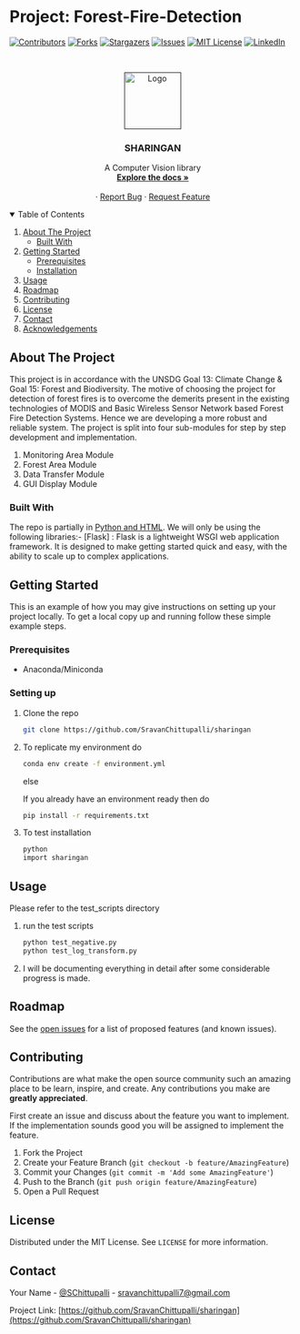 # Project: Forest-Fire-Detection

<!--
*** Thanks for checking out the Best-README-Template. If you have a suggestion
*** that would make this better, please fork the repo and create a pull request
*** or simply open an issue with the tag "enhancement".
*** Thanks again! Now go create something AMAZING! :D
-->



<!-- PROJECT SHIELDS -->
<!--
*** I'm using markdown "reference style" links for readability.
*** Reference links are enclosed in brackets [ ] instead of parentheses ( ).
*** See the bottom of this document for the declaration of the reference variables
*** for contributors-url, forks-url, etc. This is an optional, concise syntax you may use.
*** https://www.markdownguide.org/basic-syntax/#reference-style-links
-->
[![Contributors][contributors-shield]][contributors-url]
[![Forks][forks-shield]][forks-url]
[![Stargazers][stars-shield]][stars-url]
[![Issues][issues-shield]][issues-url]
[![MIT License][license-shield]][license-url]
[![LinkedIn][linkedin-shield]][linkedin-url]
<!-- [![forthebadge made-with-python](http://ForTheBadge.com/images/badges/made-with-python.svg)](https://www.python.org/) -->



<!-- PROJECT LOGO -->
<br />
<p align="center">
  <a href="">
    <img src="assets\readme\sharingan.jpg" alt="Logo" width="100" height="100">
  </a>

  <h3 align="center">SHARINGAN</h3>

  <p align="center">
    A Computer Vision library
    <br />
    <a href="https://github.com/SravanChittupalli/sharingan"><strong>Explore the docs »</strong></a>
    <br />
    <br />
    <!-- <a href="https://github.com/othneildrew/Best-README-Template">View Demo</a> -->
    ·
    <a href="https://github.com/SravanChittupalli/sharingan/issues">Report Bug</a>
    ·
    <a href="https://github.com/SravanChittupalli/sharingan/issues">Request Feature</a>
  </p>
</p>



<!-- TABLE OF CONTENTS -->
<details open="open">
  <summary>Table of Contents</summary>
  <ol>
    <li>
      <a href="#about-the-project">About The Project</a>
      <ul>
        <li><a href="#built-with">Built With</a></li>
      </ul>
    </li>
    <li>
      <a href="#getting-started">Getting Started</a>
      <ul>
        <li><a href="#prerequisites">Prerequisites</a></li>
        <li><a href="#installation">Installation</a></li>
      </ul>
    </li>
    <li><a href="#usage">Usage</a></li>
    <li><a href="#roadmap">Roadmap</a></li>
    <li><a href="#contributing">Contributing</a></li>
    <li><a href="#license">License</a></li>
    <li><a href="#contact">Contact</a></li>
    <li><a href="#acknowledgements">Acknowledgements</a></li>
  </ol>
</details>



<!-- ABOUT THE PROJECT -->
## About The Project

This project is in accordance with the UNSDG Goal 13: Climate Change & Goal 15: Forest and Biodiversity. The motive of choosing the project for detection of forest fires is to overcome the demerits present in the existing technologies of MODIS and Basic Wireless Sensor Network based Forest Fire Detection Systems. Hence we are developing a more robust and reliable system.
The project is split into four sub-modules for step by step development and implementation. 
  1) Monitoring Area Module
  2) Forest Area Module
  3) Data Transfer Module
  4) GUI Display Module

### Built With

The repo is partially in [Python and HTML](https://www.python.org/). We will only be using the following libraries:-
[Flask] : Flask is a lightweight WSGI web application framework. It is designed to make getting started quick and easy, with the ability to scale up to complex applications.


<!-- GETTING STARTED -->
## Getting Started

This is an example of how you may give instructions on setting up your project locally.
To get a local copy up and running follow these simple example steps.

### Prerequisites

* Anaconda/Miniconda

### Setting up

1. Clone the repo
   ```sh
   git clone https://github.com/SravanChittupalli/sharingan
   ```
2. To replicate my environment do
   ```sh
   conda env create -f environment.yml
   ``` 
   else

   If you already have an environment ready then do
   ```sh
   pip install -r requirements.txt
   ```
3. To test installation
   ```sh
   python
   import sharingan
   ``` 



<!-- USAGE EXAMPLES -->
## Usage

Please refer to the test_scripts directory

1. run the test scripts
   ```sh
   python test_negative.py
   python test_log_transform.py
   ```
2. I will be documenting everything in detail after some considerable progress is made.



<!-- ROADMAP -->
## Roadmap

See the [open issues](https://github.com/SravanChittupalli/sharingan/issues) for a list of proposed features (and known issues).



<!-- CONTRIBUTING -->
## Contributing

Contributions are what make the open source community such an amazing place to be learn, inspire, and create. Any contributions you make are **greatly appreciated**.

First create an issue and discuss about the feature you want to implement. If the implementation sounds good you will be assigned to implement the feature.

1. Fork the Project
2. Create your Feature Branch (`git checkout -b feature/AmazingFeature`)
3. Commit your Changes (`git commit -m 'Add some AmazingFeature'`)
4. Push to the Branch (`git push origin feature/AmazingFeature`)
5. Open a Pull Request



<!-- LICENSE -->
## License

Distributed under the MIT License. See `LICENSE` for more information.



<!-- CONTACT -->
## Contact

Your Name - [@SChittupalli](https://twitter.com/SChittupalli) - sravanchittupalli7@gmail.com

Project Link: [https://github.com/SravanChittupalli/sharingan](https://github.com/SravanChittupalli/sharingan)






<!-- MARKDOWN LINKS & IMAGES -->
<!-- https://www.markdownguide.org/basic-syntax/#reference-style-links -->
[contributors-shield]: https://img.shields.io/github/contributors/SravanChittupalli/sharingan.svg?style=for-the-badge
[contributors-url]: https://github.com/othneildrew/Best-README-Template/graphs/contributors
[forks-shield]: https://img.shields.io/github/forks/SravanChittupalli/sharingan.svg?style=for-the-badge
[forks-url]: https://github.com/SravanChittupalli/sharingan/network/members
[stars-shield]: https://img.shields.io/github/stars/SravanChittupalli/sharingan.svg?style=for-the-badge
[stars-url]: https://github.com/SravanChittupalli/sharingan/stargazers
[issues-shield]: https://img.shields.io/github/issues/SravanChittupalli/sharingan.svg?style=for-the-badge
[issues-url]: https://github.com/SravanChittupalli/sharingan/issues
[license-shield]: https://img.shields.io/github/license/SravanChittupalli/sharingan.svg?style=for-the-badge
[license-url]: https://github.com/SravanChittupalli/sharingan/blob/main/LICENSE
[linkedin-shield]: https://img.shields.io/badge/-LinkedIn-black.svg?style=for-the-badge&logo=linkedin&colorB=555
[linkedin-url]: https://linkedin.com/in/othneildrew
[product-screenshot]: images/screenshot.png
